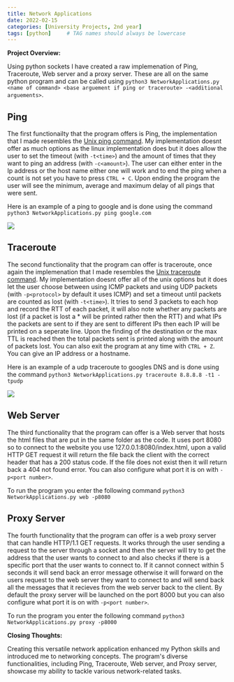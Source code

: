 ```yaml
---
title: Network Applications
date: 2022-02-15 
categories: [University Projects, 2nd year]
tags: [python]     # TAG names should always be lowercase
---
```


**Project Overview:** 

Using python sockets I have created a raw implemenation of Ping, Traceroute, Web server and a proxy server. These are all on the same python program and can be called using `python3 NetworkApplications.py <name of command> <base arguement if ping or traceroute> -<additional arguements>`.

## Ping

The first functionailty that the program offers is Ping, the implementation that I made resembles the [Unix ping command](https://man7.org/linux/man-pages/man8/ping.8.html). My implementation doesnt offer as much options as the linux implementation does but it does allow the user to set the timeout (with `-t<time>`) and the amount of times that they want to ping an address (with `-c<amount>`). The user can either enter in the Ip address or the host name either one will work and to end the ping when a count is not set you have to press `CTRL + C`. Upon ending the program the user will see the minimum, average and maximum delay of all pings that were sent.

Here is an example of a ping to google and is done using the command `python3 NetworkApplications.py ping google.com`

![](https://michael-perdue.github.io/assets/GooglePing.png)


## Traceroute

The second functionality that the program can offer is traceroute, once again the implemenation that I made resembles the [Unix traceroute command](https://man7.org/linux/man-pages/man8/traceroute.8.html). My implementation doesnt offer all of the unix options but it does let the user choose between using ICMP packets and using UDP packets (with `-p<protocol>` by default it uses ICMP) and set a timeout until packets are counted as lost (with `-t<time>`). It tries to send 3 packets to each hop and record the RTT of each packet, it will also note whether any packets are lost (if a packet is lost a * will be printed rather then the RTT) and what IPs the packets are sent to if they are sent to different IPs then each IP will be printed on a seperate line. Upon the finding of the destination or the max TTL is reached then the total packets sent is printed along with the amount of packets lost. You can also exit the program at any time with `CTRL + Z`. You can give an IP address or a hostname.

Here is an example of a udp traceroute to googles DNS and is done using the command `python3 NetworkApplications.py traceroute 8.8.8.8 -t1 -tpudp`

![](https://michael-perdue.github.io/assets/GoogleTraceroute.png)


## Web Server

The third functionality that the program can offer is a Web server that hosts the html files that are put in the same folder as the code. It uses port 8080 so to connect to the website you use 127.0.0.1:8080/index.html, upon a valid HTTP GET request it will return the file back the client with the correct header that has a 200 status code. If the file does not exist then it will return back a 404 not found error. You can also configure what port it is on with `-p<port number>`.

To run the program you enter the following command `python3 NetworkApplications.py web -p8080`

## Proxy Server

The fourth functionality that the program can offer is a web proxy server that can handle HTTP/1.1 GET requests. It works through the user sending a request to the server through a socket and then the server will try to get the address that the user wants to connect to and also checks if there is a specific port that the user wants to connect to. If it cannot connect within 5 seconds it will send back an error message otherwise it will forward on the users request to the web server they want to connect to and will send back all the messages that it recieves from the web server back to the client. By default the proxy server will be launched on the port 8000 but you can also configure what port it is on with `-p<port number>`.

To run the program you enter the following command `python3 NetworkApplications.py proxy -p8000`

**Closing Thoughts:** 

Creating this versatile network application enhanced my Python skills and introduced me to networking concepts. The program's diverse functionalities, including Ping, Traceroute, Web server, and Proxy server, showcase my ability to tackle various network-related tasks.